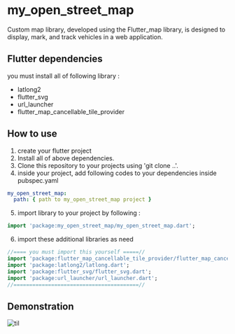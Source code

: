 # my_open_street_map

Custom map library, developed using the Flutter_map library, is designed to display, mark, and track vehicles in a web application.

## Flutter dependencies

you must install all of following library :

- latlong2
- flutter_svg
- url_launcher
- flutter_map_cancellable_tile_provider

## How to use

1. create your flutter project
2. Install all of above dependencies.
3. Clone this repository to your projects using 'git clone ..'.
4. inside your project, add following codes to your dependencies inside pubspec.yaml

```yaml
my_open_street_map:
  path: { path to my_open_street_map project }
```

5. import library to your project by following :

```dart
import 'package:my_open_street_map/my_open_street_map.dart';
```

6. import these additional libraries as need

```dart
//==== you must import this yourself =====//
import 'package:flutter_map_cancellable_tile_provider/flutter_map_cancellable_tile_provider.dart';
import 'package:latlong2/latlong.dart';
import 'package:flutter_svg/flutter_svg.dart';
import 'package:url_launcher/url_launcher.dart';
//========================================//
```

## Demonstration

![til](./assets/Animation.gif)
